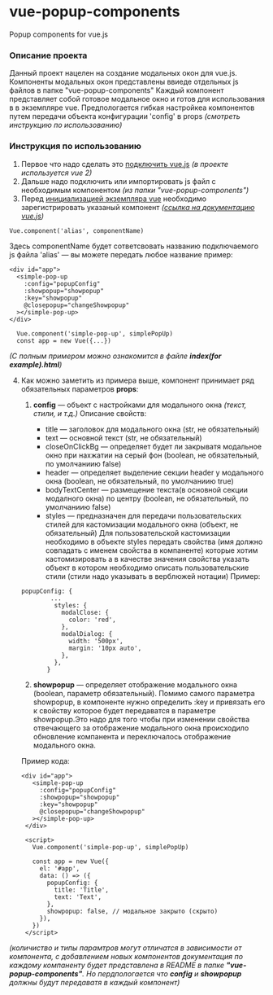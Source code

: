 # vue-popup-components

Popup components for vue.js

### Описание проекта

Данный проект нацелен на создание модальных окон для vue.js.
Компоненты модальных окон представлены ввиеде отдельных js файлов в папке "vue-popup-components"
Каждый компонент представляет собой готовое модальное окно и готов для использования в в экземпляре vue.
Предпологается гибкая настройкеа компонентов путем передачи объекта конфигурации 'config' в props _(смотреть инструкцию по использованию)_

### Инструкция по использованию

1. Первое что надо сделать это [подключить vue.js](https://ru.vuejs.org/v2/guide/installation.html) _(в проекте используется vue 2)_
2. Дальше надо подключить или импортировать js файл с необходимым компонентом _(из папки "vue-popup-components")_
3. Перед [инициализацией экземпляра vue](https://ru.vuejs.org/v2/guide/instance.html) необходимо зарегистрировать указаный компонент _([ссылка на документацию vue.js](https://ru.vuejs.org/v2/guide/components-registration.html))_

`Vue.component('alias', componentName)`

Здесь componentName будет сответсвовать названию подключаемого js файла
'alias' — вы можете передать любое название пример:

```
<div id="app">
  <simple-pop-up
    :config="popupConfig"
    :showpopup="showpopup"
    :key="showpopup"
    @closepopup="changeShowpopup"
  ></simple-pop-up>
</div>
```

```
  Vue.component('simple-pop-up', simplePopUp)
  const app = new Vue({...})
```

_(С полным примером можно ознакомится в файле **index(for example).html**)_

4. Как можно заметить из примера выше, компонент принимает ряд обязательных параметров **props**:

   1. **config** — объект с настройками для модального окна _(текст, стили, и т.д.)_
      Описание свойств:

      - title — заголовок для модального окна (str, не обязательный)
      - text — основной текст (str, не обязательный)
      - closeOnClickBg — определяет будет ли закрыватя модальное окно при нахжатии на серый фон (boolean, не обязательный, по умолчаниию false)
      - header — определяет выделение секции header у модального окна (boolean, не обязательный, по умолчаниию true)
      - bodyTextCenter — размещение текста(в основной секции модалного окна) по центру (boolean, не обязательный, по умолчаниию false)
      - styles — предназначен для передачи пользовательских стилей для кастомизации модального окна (объект, не обязательный)
        Для пользовательской кастомизации необходимо в объекте styles передать свойства (имя должно совпадать с именем свойства в компаненте) которые хотим кастомизировать а в качестве значения свойства указать объект в котором необходимо описать пользовательские стили (стили надо указывать в верблюжей нотации)
        Пример:

   ```
   popupConfig: {
           ...
            styles: {
              modalClose: {
                color: 'red',
              },
              modalDialog: {
                width: '500px',
                margin: '10px auto',
              },
            },
          }
   ```

   2. **showpopup** — определяет отображение модального окна (boolean, параметр обязательный). Помимо самого параметра showpopup, в компоненте нужно определить :key и привязать его к свойству которое будет передаватся в параметре showpopup.Это надо для того чтобы при изменении свойства отвечающего за отображение модального окна происходило обновление компанента и переключалось отображение модального окна.

   Пример кода:

   ```
   <div id="app">
      <simple-pop-up
        :config="popupConfig"
        :showpopup="showpopup"
        :key="showpopup"
        @closepopup="changeShowpopup"
      ></simple-pop-up>
    </div>

    <script>
      Vue.component('simple-pop-up', simplePopUp)

      const app = new Vue({
        el: '#app',
        data: () => ({
          popupConfig: {
            title: 'Title',
            text: 'Text',
          },
          showpopup: false, // модальное закрыто (скрыто)
        }),
      })
    </script>
   ```

_(количиство и типы парамтров могут отличатся в зависимости от компонента, с добавлением новых компонентов документация по каждому компаненту будет представлена в README в папке **"vue-popup-components"**. Но пердпологается что **config** и **showpopup** должны будут передаватя в каждый компонент)_
